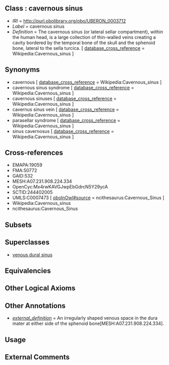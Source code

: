 
## Class : cavernous sinus

 * *IRI* = http://purl.obolibrary.org/obo/UBERON_0003712
 * *Label* = cavernous sinus
 * *Definition* = The cavernous sinus (or lateral sellar compartment), within the human head, is a large collection of thin-walled veins creating a cavity bordered by the temporal bone of the skull and the sphenoid bone, lateral to the sella turcica. [ [database_cross_reference](../../ef/oboInOwl#hasDbXref.md) = Wikipedia:Cavernous_sinus ]

## Synonyms

 * cavernous [ [database_cross_reference](../../ef/oboInOwl#hasDbXref.md) = Wikipedia:Cavernous_sinus ]
 * cavernous sinus syndrome [ [database_cross_reference](../../ef/oboInOwl#hasDbXref.md) = Wikipedia:Cavernous_sinus ]
 * cavernous sinuses [ [database_cross_reference](../../ef/oboInOwl#hasDbXref.md) = Wikipedia:Cavernous_sinus ]
 * cavernus sinus vein [ [database_cross_reference](../../ef/oboInOwl#hasDbXref.md) = Wikipedia:Cavernous_sinus ]
 * parasellar syndrome [ [database_cross_reference](../../ef/oboInOwl#hasDbXref.md) = Wikipedia:Cavernous_sinus ]
 * sinus cavernosus [ [database_cross_reference](../../ef/oboInOwl#hasDbXref.md) = Wikipedia:Cavernous_sinus ]

## Cross-references

 * EMAPA:19059
 * FMA:50772
 * GAID:532
 * MESH:A07.231.908.224.334
 * OpenCyc:Mx4rwKAVGJwpEbGdrcN5Y29ycA
 * SCTID:244402005
 * UMLS:C0007473 [ [oboInOwl#source](../../ce/oboInOwl#source.md) = ncithesaurus:Cavernous_Sinus ]
 * Wikipedia:Cavernous_sinus
 * ncithesaurus:Cavernous_Sinus

## Subsets


## Superclasses

 * [venous dural sinus](../../UBERON/86/UBERON_0005486.md)

## Equivalencies


## Other Logical Axioms


## Other Annotations

 * *[external_definition](../../UBPROP/01/UBPROP_0000001.md)* = An irregularly shaped venous space in the dura mater at either side of the sphenoid bone[MESH:A07.231.908.224.334].

## Usage


## External Comments

